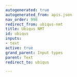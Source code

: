 ```yaml
---
autogenerated: true
autogenerated_from: apis.json
nav_order: 998
redirect_from: ubiqus-nmt
title: Ubiqus NMT
id: ubiqus
inputs:
- text
active: true
grand_parent: Input types
parent: Text
redirect_to: ubiqus

---
```


